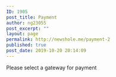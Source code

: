 ```yaml
---
ID: 1905
post_title: Payment
author: ng23055
post_excerpt: ""
layout: page
permalink: http://newshole.me/payment-2
published: true
post_date: 2019-10-20 20:14:09
---
```

Please select a gateway for payment